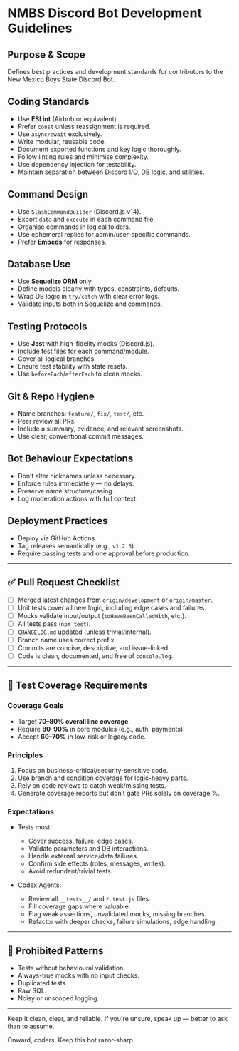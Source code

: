 # NMBS Discord Bot Development Guidelines

## Purpose & Scope

Defines best practices and development standards for contributors to the New Mexico Boys State Discord Bot.

## Coding Standards

* Use **ESLint** (Airbnb or equivalent).
* Prefer `const` unless reassignment is required.
* Use `async/await` exclusively.
* Write modular, reusable code.
* Document exported functions and key logic thoroughly.
* Follow linting rules and minimise complexity.
* Use dependency injection for testability.
* Maintain separation between Discord I/O, DB logic, and utilities.

## Command Design

* Use `SlashCommandBuilder` (Discord.js v14).
* Export `data` and `execute` in each command file.
* Organise commands in logical folders.
* Use ephemeral replies for admin/user-specific commands.
* Prefer **Embeds** for responses.

## Database Use

* Use **Sequelize ORM** only.
* Define models clearly with types, constraints, defaults.
* Wrap DB logic in `try/catch` with clear error logs.
* Validate inputs both in Sequelize and commands.

## Testing Protocols

* Use **Jest** with high-fidelity mocks (Discord.js).
* Include test files for each command/module.
* Cover all logical branches.
* Ensure test stability with state resets.
* Use `beforeEach`/`afterEach` to clean mocks.

## Git & Repo Hygiene

* Name branches: `feature/`, `fix/`, `test/`, etc.
* Peer review all PRs.
* Include a summary, evidence, and relevant screenshots.
* Use clear, conventional commit messages.

## Bot Behaviour Expectations

* Don’t alter nicknames unless necessary.
* Enforce rules immediately — no delays.
* Preserve name structure/casing.
* Log moderation actions with full context.

## Deployment Practices

* Deploy via GitHub Actions.
* Tag releases semantically (e.g., `v1.2.3`).
* Require passing tests and one approval before production.

---

## ✅ Pull Request Checklist

* [ ] Merged latest changes from `origin/development` or `origin/master`.
* [ ] Unit tests cover all new logic, including edge cases and failures.
* [ ] Mocks validate input/output (`toHaveBeenCalledWith`, etc.).
* [ ] All tests pass (`npm test`).
* [ ] `CHANGELOG.md` updated (unless trivial/internal).
* [ ] Branch name uses correct prefix.
* [ ] Commits are concise, descriptive, and issue-linked.
* [ ] Code is clean, documented, and free of `console.log`.

---

## 📁 Test Coverage Requirements

### Coverage Goals

* Target **70–80% overall line coverage**.
* Require **80–90%** in core modules (e.g., auth, payments).
* Accept **60–70%** in low-risk or legacy code.

### Principles

1. Focus on business-critical/security-sensitive code.
2. Use branch and condition coverage for logic-heavy parts.
3. Rely on code reviews to catch weak/missing tests.
4. Generate coverage reports but don’t gate PRs solely on coverage %.

### Expectations

* Tests must:

  * Cover success, failure, edge cases.
  * Validate parameters and DB interactions.
  * Handle external service/data failures.
  * Confirm side effects (roles, messages, writes).
  * Avoid redundant/trivial tests.

* Codex Agents:

  * Review all `__tests__/` and `*.test.js` files.
  * Fill coverage gaps where valuable.
  * Flag weak assertions, unvalidated mocks, missing branches.
  * Refactor with deeper checks, failure simulations, edge handling.

---

## 🚫 Prohibited Patterns

* Tests without behavioural validation.
* Always-true mocks with no input checks.
* Duplicated tests.
* Raw SQL.
* Noisy or unscoped logging.

---

Keep it clean, clear, and reliable. If you're unsure, speak up — better to ask than to assume.

Onward, coders. Keep this bot razor-sharp.
